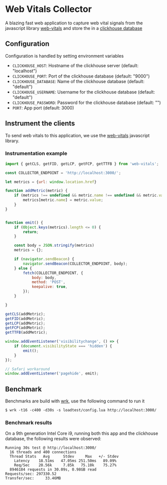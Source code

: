 # Web Vitals Collector

A blazing fast web application to capture web vital signals from the javascript library 
[web-vitals](https://github.com/GoogleChrome/web-vitals) and store the in a 
[clickhouse database](https://clickhouse.com/)

## Configuration

Configuration is handled by setting environment variables

* `CLICKHOUSE_HOST`: Hostname of the clickhouse server (default: "localhost")
* `CLICKHOUSE_PORT`: Port of the clickhouse database (default: "9000")
* `CLICKHOUSE_DATABASE`: Name of the clickhouse database (default: "default")
* `CLICKHOUSE_USERNAME`: Username for the clickhouse database (default: "default")
* `CLICKHOUSE_PASSWORD`: Password for the clickhouse database (default: "")
* `PORT`: App port (default: 3000)


## Instrument the clients

To send web vitals to this application, we use the [web-vitals](https://github.com/GoogleChrome/web-vitals) 
javascript library.

### Instrumentation example

```javascript
import { getCLS, getFID, getLCP, getFCP, getTTFB } from 'web-vitals';

const COLLECTOR_ENDPOINT = 'http://localhost:3000/';

let metrics = {url: window.location.href}

function addMetric(metric) {
    if (metrics !== undefined && metric.name !== undefined && metric.value !== undefined) {
        metrics[metric.name] = metric.value;
    }
}


function emit() {
    if (Object.keys(metrics).length <= 0) {
        return;
    }

    const body = JSON.stringify(metrics)
    metrics = {};

    if (navigator.sendBeacon) {
        navigator.sendBeacon(COLLECTOR_ENDPOINT, body);
    } else {
        fetch(COLLECTOR_ENDPOINT, {
            body: body,
            method: 'POST',
            keepalive: true,
        });
    }

}

getCLS(addMetric);
getFID(addMetric);
getLCP(addMetric);
getFCP(addMetric);
getTTFB(addMetric);

window.addEventListener('visibilitychange', () => {
    if (document.visibilityState === 'hidden') {
        emit();
    }
});

// Safari workaround
window.addEventListener('pagehide', emit);
```

## Benchmark

Benchmarks are build with [wrk](https://github.com/wg/wrk), use the following command to run it

```shell
$ wrk -t16 -c400 -d30s -s loadtest/config.lua http://localhost:3000/
```

### Benchmark results

On a 9th generation Intel Core i9, running both this app and the clickhouse database, the following results were 
observed:

```
Running 30s test @ http://localhost:3000/
  16 threads and 400 connections
  Thread Stats   Avg      Stdev     Max   +/- Stdev
    Latency    18.51ms   47.05ms 251.50ms   89.09%
    Req/Sec    20.56k     7.85k   75.10k    75.27%
  8946184 requests in 30.09s, 0.98GB read
Requests/sec: 297330.52
Transfer/sec:     33.46MB
```
